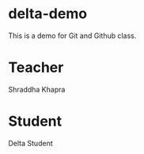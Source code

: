 # delta-demo
This is a demo for Git and Github class.

# Teacher
Shraddha Khapra

# Student 
Delta Student


